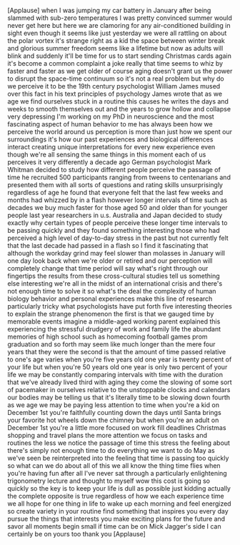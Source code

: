 
[Applause]
when I was jumping my car battery in
January after being slammed with
sub-zero temperatures I was pretty
convinced summer would never get here
but here we are clamoring for any
air-conditioned building in sight even
though it seems like just yesterday we
were all rattling on about the polar
vortex it&#39;s strange right as a kid the
space between winter break and glorious
summer freedom seems like a lifetime but
now as adults will blink and suddenly
it&#39;ll be time for us to start sending
Christmas cards again it&#39;s become a
common complaint a joke really that time
seems to whiz by faster and faster as we
get older of course aging doesn&#39;t grant
us the power to disrupt the space-time
continuum so it&#39;s not a real problem but
why do we perceive it to be the 19th
century psychologist William James mused
over this fact in his text principles of
psychology James wrote that as we age we
find ourselves stuck in a routine this
causes he writes the days and weeks to
smooth themselves out and the years to
grow hollow and collapse very depressing
I&#39;m working on my PhD in neuroscience
and the most fascinating aspect of human
behavior to me has always been how we
perceive the world around us perception
is more than just how we spent our
surroundings it&#39;s how our past
experiences and biological differences
interact creating unique interpretations
for every new experience even though
we&#39;re all sensing the same things in
this moment each of us perceives it very
differently
a decade ago German psychologist Mark
Whitman decided to study how different
people perceive the passage of time he
recruited 500 participants ranging from
tweens to centenarians and presented
them with all sorts of questions and
rating skills unsurprisingly regardless
of age he found that everyone felt that
the last few weeks and months had
whizzed by in a flash
however longer intervals of time such as
decades we buy much faster for those
aged 50 and older than for younger
people last year researchers in u.s.
Australia and Japan decided to study
exactly why certain types of people
perceive these longer time intervals to
be passing quickly and they found
something interesting those who had
perceived a high level of day-to-day
stress in the past but not currently
felt that the last decade had passed in
a flash so I find it fascinating that
although the workday grind may feel
slower than molasses in January will one
day look back when we&#39;re older or
retired and our perception will
completely change that time period will
say what&#39;s right through our fingertips
the results from these cross-cultural
studies tell us something else
interesting we&#39;re all in the midst of an
international crisis and there&#39;s not
enough time to solve it so what&#39;s the
deal
the complexity of human biology behavior
and personal experiences make this line
of research particularly tricky what
psychologists have put forth five
interesting theories to explain the
strange phenomenon the first is that we
gauged time by memorable events imagine
a middle-aged working parent explained
this experiencing the stressful drudgery
of work and family life the abundant
memories of high school such as
homecoming football games prom
graduation and so forth may seem like
much longer than the mere four years
that they were the second is that the
amount of time passed relative to one&#39;s
age varies when you&#39;re five years old
one year is twenty percent of your life
but when you&#39;re 50 years old one year is
only two percent of your life
we may be constantly comparing intervals
with time with the duration that we&#39;ve
already lived third with aging they come
the slowing of some sort of pacemaker in
ourselves relative to the unstoppable
clocks and calendars our bodies may be
telling us that it&#39;s literally time to
be slowing down fourth as we age we may
be paying less attention to time when
you&#39;re a kid on December 1st you&#39;re
faithfully counting down the days until
Santa brings your favorite hot wheels
down the chimney but when you&#39;re an
adult on December 1st you&#39;re a little
more focused on work fill deadlines
Christmas shopping and travel plans the
more attention we focus on tasks and
routines the less we notice the passage
of time this stress the feeling about
there&#39;s simply not enough time to do
everything we want to do May as we&#39;ve
seen be reinterpreted into the feeling
that time is passing too quickly so what
can we do about all of this we all know
the thing time flies when you&#39;re having
fun after all I&#39;ve never sat through a
particularly enlightening trigonometry
lecture and thought to myself wow this
cost is going so quickly so the key is
to keep your life is dull as possible
just kidding actually the complete
opposite is true regardless of how we
each experience time we all hope for one
thing in life to wake up each morning
and feel energized so create variety in
your routine find something that
inspires you every day pursue the things
that interests you make exciting plans
for the future and savor all moments
begin small if time can be on Mick
Jagger&#39;s side I can certainly be on
yours too thank you
[Applause]
